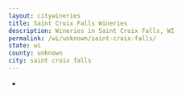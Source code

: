 ```yaml
---
layout: citywineries
title: Saint Croix Falls Wineries
description: Wineries in Saint Croix Falls, WI
permalink: /wi/unknown/saint-croix-falls/
state: wi
county: unknown
city: saint croix falls
---
```

-
